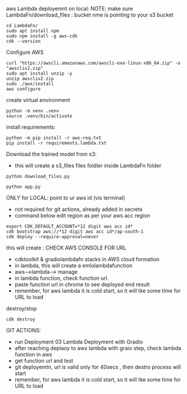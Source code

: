 aws Lambda deployemnt on local:
NOTE: make sure LambdaFn/download_files : bucket nme is pointing to your s3 bucket

```
cd LambdaFn/
sudo apt install npm
sudo npm install -g aws-cdk
cdk --version
```

Configure AWS
```
curl "https://awscli.amazonaws.com/awscli-exe-linux-x86_64.zip" -o "awscliv2.zip"
sudo apt install unzip -y
unzip awscliv2.zip
sudo ./aws/install
aws configure 
```

create virtual environment
```
python -m venv .venv
source .venv/bin/activate
```

install requirements:
```
python -m pip install -r aws-req.txt
pip install -r requirements.lambda.txt 
```

Download the trained model from s3: 
- this will create a s3_files files foldler inside LambdaFn folder
```
python download_files.py 
```

```
python app.py
```

ONLY for LOCAL: point to ur aws id (vis terminal)
- not required for git actions, already added in secrets
- command below edit region as per your aws acc region

```
export CDK_DEFAULT_ACCOUNT=*12 digit aws acc id*
cdk bootstrap aws://*12 digit aws acc id*/ap-south-1
cdk deploy --require-approval=never
```
this will create : CHECK AWS CONSOLE FOR URL
- cdktoolkit & gradiolambdafn stacks in AWS cloud formation
- in lambda, this will create a emlolambdafunction
- aws-->lambda--> manage
- in lambda function, check function url.
- paste function url in chrome to see deployed end result
- remember, for aws lambda it is cold start, so it will tke some time for URL to load

destroy/stop
```
cdk destroy
```

GIT ACTIONS:
- run Deployment 03 Lambda Deployment with Gradio
- after reaching deplaoy to aws lambda with graio step, check lambda function in aws
- get function url and test
- git deployemtn, url is valid only for 40secs , then destro process will start
- remember, for aws lambda it is cold start, so it will tke some time for URL to load


